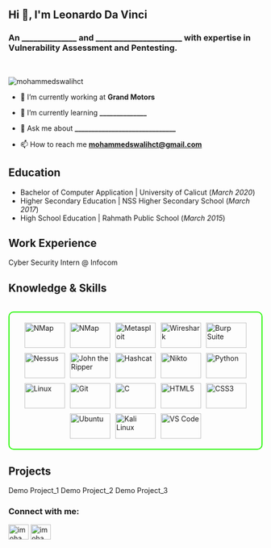 <h2 align="left">Hi 👋, I'm Leonardo Da Vinci</h2>
<h3 align="left">An ______________ and ______________________ with expertise in Vulnerability Assessment and Pentesting.</h3>
<br>
<p align="left"> <img src="https://komarev.com/ghpvc/?username=mohammedswalihct&label=Profile%20views&color=0e75b6&style=flat" alt="mohammedswalihct" /> </p>

- 🔭 I’m currently working at **Grand Motors**

- 🌱 I’m currently learning **______________**

- 💬 Ask me about **______________________________**

- 📫 How to reach me **mohammedswalihct@gmail.com**

## Education
- Bachelor of Computer Application | University of Calicut (_March 2020_)
- Higher Secondary Education | NSS Higher Secondary School (_March 2017_)
- High School Education | Rahmath Public School (_March 2015_)

## Work Experience
Cyber Security Intern @ Infocom

<h2 id="knowledge_skills" align=''> Knowledge & Skills </h2>
<br>
<div style="border: 2px solid #22F700; border-radius: 10px; padding: 20px; margin-bottom: 20px;">
<div align="left" style="display: flex; flex-wrap: wrap; justify-content: center; gap: 10px;">

<img src="https://github.com/mohammedswalihct/my_portfolio/blob/f6610a38921ad93cac211f8b14d0a39d57ac17a2/Image/Icons/NMap.png" alt="NMap" width="80" height="50" />
      
<img src="https://img.shields.io/badge/NMap-007ACC?style=for-the-badge&logo=nmap&color=000000" alt="NMap" width="80" height="50"/>

<img src="https://img.shields.io/badge/Metasploit-008C8C?style=for-the-badge&logo=metasploit&color=000000" alt="Metasploit" width="80" height="50"/>

<img src="https://img.shields.io/badge/Wireshark-009639?style=for-the-badge&logo=wireshark&color=000000" alt="Wireshark" width="80" height="50"/>

<img src="https://img.shields.io/badge/Burp_Suite-FF6633?style=for-the-badge&logo=burp-suite&color=000000" alt="Burp Suite" width="80" height="50"/>

<img src="https://img.shields.io/badge/Nessus-007ACC?style=for-the-badge&logo=nessus&color=000000" alt="Nessus" width="80" height="50"/>

<img src="https://img.shields.io/badge/John_the_Ripper-007ACC?style=for-the-badge&logo=john-the-ripper&color=000000" alt="John the Ripper" width="80" height="50"/>

<img src="https://img.shields.io/badge/Hashcat-007ACC?style=for-the-badge&logo=hashcat&color=000000" alt="Hashcat" width="80" height="50"/>

<img src="https://img.shields.io/badge/Nikto-007ACC?style=for-the-badge&logo=nikto&color=000000" alt="Nikto" width="80" height="50"/>
      
<img src="https://img.shields.io/badge/Python-3776AB?style=for-the-badge&logo=python&color=000000" alt="Python" width="80" height="50"/>

<img src="https://img.shields.io/badge/Linux-FCC624?style=for-the-badge&logo=linux&color=000000" alt="Linux" width="80" height="50"/>

<img src="https://img.shields.io/badge/Git-F05032?style=for-the-badge&logo=git&color=000000" alt="Git" width="80" height="50"/>

<img src="https://img.shields.io/badge/C-00599C?style=for-the-badge&logo=c&color=000000" alt="C" width="80" height="50"/>

<img src="https://img.shields.io/badge/HTML5-5D4B6C?style=for-the-badge&logo=html5&color=000000" alt="HTML5" width="80" height="50"/>

<img src="https://img.shields.io/badge/CSS3-2965F1?style=for-the-badge&logo=css3&color=000000" alt="CSS3" width="80" height="50"/>

<img src="https://img.shields.io/badge/Ubuntu-E95420?style=for-the-badge&logo=ubuntu&color=000000" alt="Ubuntu" width="80" height="50"/>

<img src="https://img.shields.io/badge/Kali_Linux-557C94?style=for-the-badge&logo=kali-linux&color=000000" alt="Kali Linux" width="80" height="50"/>

<img src="https://img.shields.io/badge/VS_Code-007ACC?style=for-the-badge&logo=visual-studio-code&color=000000" alt="VS Code" width="80" height="50"/>
</div>
</div>


## Projects
Demo Project_1
Demo Project_2
Demo Project_3

<h3 align="left">Connect with me:</h3>
<p align="left">
<a href="https://linkedin.com/in/imohammedswalih" target="blank"><img align="center" src="https://raw.githubusercontent.com/rahuldkjain/github-profile-readme-generator/master/src/images/icons/Social/linked-in-alt.svg" alt="imohammedswalih" height="30" width="40" /></a>
<a href="https://twitter.com/imohammedswalih" target="blank"><img align="center" src="https://raw.githubusercontent.com/rahuldkjain/github-profile-readme-generator/master/src/images/icons/Social/twitter.svg" alt="imohammedswalih" height="30" width="40" /></a>
</p>
